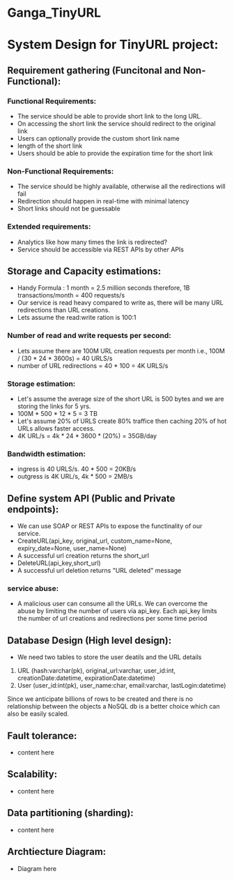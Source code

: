 # Ganga_TinyURL

# System Design for TinyURL project:

## Requirement gathering (Funcitonal and Non-Functional):
### Functional Requirements:
- The service should be able to provide short link to the long URL.
- On accessing the short link the service should redirect to the original link
- Users can optionally provide the custom short link name
- length of the short link 
- Users should be able to provide the expiration time for the short link

### Non-Functional Requirements:
- The service should be highly available, otherwise all the redirections will fail
- Redirection should happen in real-time with minimal latency
- Short links should not be guessable

### Extended requirements:
- Analytics like how many times the link is redirected?
- Service should be accessible via REST APIs by other APIs

## Storage and Capacity estimations:
- Handy Formula : 1 month = 2.5 million seconds therefore, 1B transactions/month = 400 requests/s
- Our service is read heavy compared to write as, there will be many URL redirections than URL creations.
- Lets assume the read:write ration is 100:1
### Number of read and write requests per second:
- Lets assume there are 100M URL creation requests per month i.e., 100M / (30 * 24 * 3600s) = 40 URLS/s
- number of URL redirections = 40 * 100 = 4K URLS/s

### Storage estimation:
- Let's assume the average size of the short URL is 500 bytes and we are storing the links for 5 yrs.
- 100M * 500 * 12 * 5 = 3 TB
- Let's assume 20% of URLS create 80% traffice then caching 20% of hot URLs allows faster access.
- 4K URL/s = 4k * 24 * 3600 * (20%) = 35GB/day

### Bandwidth estimation:
- ingress is 40 URLS/s. 40 * 500 = 20KB/s
- outgress is 4K URL/s, 4k * 500 = 2MB/s


## Define system API (Public and Private endpoints):
- We can use SOAP or REST APIs to expose the functinality of our service.
- CreateURL(api_key, original_url, custom_name=None, expiry_date=None, user_name=None)
- A successful url creation returns the short_url
- DeleteURL(api_key,short_url)
- A successful url deletion returns "URL deleted" message

### service abuse:
- A malicious user can consume all the URLs. We can overcome the abuse by limiting the number of users via api_key. Each api_key limits the number of url creations and redirections per some time period

## Database Design (High level design):
- We need two tables to store the user deatils and the URL details
1) URL (hash:varchar(pk), original_url:varchar, user_id:int, creationDate:datetime, expirationDate:datetime)
2) User (user_id:int(pk), user_name:char, email:varchar, lastLogin:datetime)

Since we anticipate billions of rows to be created and there is no relationship between the objects a NoSQL db is a better choice which can also be easily scaled.

## Fault tolerance:
- content here

## Scalability:
- content here

## Data partitioning (sharding):
- content here

## Archtiecture Diagram:
- Diagram here




